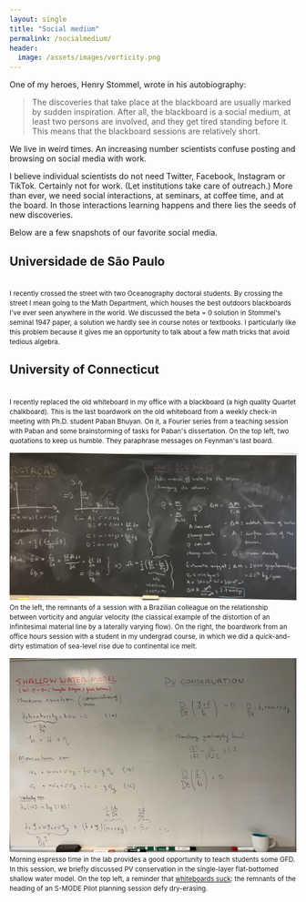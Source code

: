 ```yaml
---
layout: single
title: "Social medium"
permalink: /socialmedium/
header:
  image: /assets/images/vorticity.png
---
```


 One of my heroes, Henry Stommel, wrote in his autobiography:
 
>The discoveries that take place at the 
blackboard are usually marked by sudden inspiration. After all, the blackboard
is a social medium, at least two persons are involved, and they get tired
standing before it. This means that  the blackboard sessions are relatively
short.  

We live in weird times.  An increasing number scientists confuse posting and browsing on social media with work. 

I believe individual scientists do not need Twitter, Facebook, Instagram or TikTok. Certainly not for work. (Let institutions take care of outreach.) More than ever, we need social interactions, at seminars, at coffee time,  and at the board. In  those interactions learning happens and there lies the seeds of new discoveries.

Below are a few snapshots of our favorite social media.


## Universidade de São Paulo


<div class="row">
    <div class="col-sm mt-3 mt-md-0">
        <img class="img-fluid rounded z-depth-1" src="/assets/images/blackboard2.png" alt="" title="example image" />
    </div>
</div>
<div class="caption">
    <small>I recently crossed the street with two Oceanography doctoral students. By crossing the street I mean going to the Math Department, which houses the best outdoors blackboards I've ever seen anywhere in the world. We discussed the beta = 0 solution in Stommel's seminal 1947 paper, a solution we hardly see in course notes or textbooks. I particularly like this problem because it gives me an opportunity to talk about a few math tricks that avoid tedious algebra.</small>
</div>

<p></p>
<p></p>
<p></p>
<p></p>
<p></p>
<p></p>


## University of Connecticut




<div class="row">
    <div class="col-sm mt-3 mt-md-0">
        <img class="img-fluid rounded z-depth-1" src="/assets/images/whiteboard1.png" alt="" title="example image" />
    </div>
</div>
<div class="caption">
    <small>I recently replaced the old whiteboard in my office with a blackboard (a high
    quality Quartet chalkboard). This is the last boardwork on the old
    whiteboard from a weekly check-in meeting with Ph.D. student Paban Bhuyan. 
    On it, a Fourier series from a teaching session with Paban and some brainstorming 
    of tasks for Paban's dissertation. On the top left, two quotations 
    to keep us humble. They paraphrase messages on Feynman's last board.</small>
</div>

<p></p>
<p></p>
<p></p>
<p></p>
<p></p>
<p></p>


<div class="row">
    <div class="col-sm mt-3 mt-md-0">
        <img class="img-fluid rounded z-depth-1" src="/assets/images/blackboard1.png" alt="" title="example image" />
    </div>
</div>
<div class="caption"><small>
    On the left, the remnants of a session with a Brazilian colleague on the
    relationship between vorticity and angular velocity (the classical
    example of the distortion of an infinitesimal material line by a laterally 
    varying flow). On the right, the boardwork from an office hours session with a 
    student in my undergrad course, in which we did a quick-and-dirty
    estimation of sea-level rise 
    due to continental ice melt.</small>
</div>

<p></p>
<p></p>
<p></p>
<p></p>
<p></p>
<p></p>

<div class="row">
    <div class="col-sm mt-3 mt-md-0">
        <img class="img-fluid rounded z-depth-1" src="/assets/images/whiteboard2.png" alt="" title="example image" />
    </div>
</div>
<div class="caption">
<small>Morning espresso time in the lab provides a good opportunity to teach students
some GFD. In this session, we briefly discussed PV conservation in the single-layer
flat-bottomed shallow water model. On the top left, a reminder that <ins><a href="https://www.wired.com/2008/01/su-whiteboards">whiteboards suck</a></ins>: the remnants of the
heading of an S-MODE Pilot planning session defy dry-erasing.</small>
</div>
